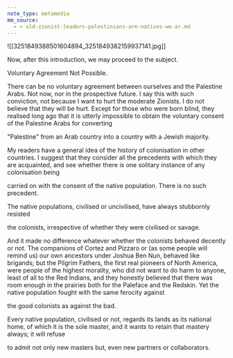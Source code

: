 ```yaml
---
note_type: metamedia
mm_source:
  - - old-zionist-leaders-palestinians-are-natives-we-ar.md
---
```


![[3251849388501604894_3251849382159937141.jpg]]

Now, after this introduction, we may proceed to the subject.

Voluntary Agreement Not Possible.

There can be no voluntary agreement between ourselves and the Palestine
Arabs. Not now, nor in the prospective future. I say this with such conviction, not
because I want to hurt the moderate Zionists. I do not believe that they will be hurt.
Except for those who were born blind, they realised long ago that it is utterly
impossible to obtain the voluntary consent of the Palestine Arabs for converting

"Palestine" from an Arab country into a country with a Jewish majority.

My readers have a general idea of the history of colonisation in other
countries. I suggest that they consider all the precedents with which they are
acquainted, and see whether there is one solitary instance of any colonisation being

carried on with the consent of the native population. There is no such precedent.

The native populations, civilised or uncivilised, have always stubbornly resisted

the colonists, irrespective of whether they were civilised or savage.

And it made no difference whatever whether the colonists behaved decently or not.
The companions of Cortez and Pizzaro or (as some people will remind us) our own
ancestors under Joshua Ben Nun, behaved like brigands; but the Pilgrim Fathers,
the first real pioneers of North America, were people of the highest morality, who
did not want to do harm to anyone, least of all to the Red Indians, and they
honestly believed that there was room enough in the prairies both for the Paleface
and the Redskin. Yet the native population fought with the same ferocity against

the good colonists as against the bad.

Every native population, civilised or not, regards its lands as its national home,
of which it is the sole master, and it wants to retain that mastery always; it will refuse

to admit not only new masters but, even new partners or collaborators.

